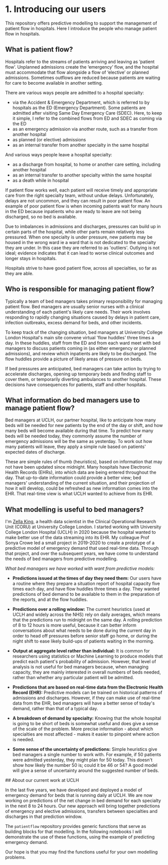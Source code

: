 # 1. Introducing our users

This repository offers predictive modelling to support the management of patient flow in hospitals. Here I introduce the people who manage patient flow in hospitals.

## What is patient flow?

Hospitals refer to the streams of patients arriving and leaving as ‘patient flow’. Unplanned admissions create the ‘emergency’ flow, and the hospital must accommodate that flow alongside a flow of ‘elective’ or planned admissions. Sometimes outflows are reduced because patients are waiting for care to become available in another setting.

There are various ways people are admitted to a hospital specialty:

- via the Accident & Emergency Department, which is referred to by hospitals as the ED (Emergency Department). Some patients are admitted after visiting Same Day Emergency Care (SDEC). Here, to keep it simple, I refer to the combined flows from ED and SDEC as coming via the ED
- as an emergency admission via another route, such as a transfer from another hospital
- as planned (or elective) admissions
- as an internal transfer from another specialty in the same hospital

And various ways people leave a hospital specialty:

- as a discharge from hospital, to home or another care setting, including another hospital
- as an internal transfer to another specialty within the same hospital
- as a death while in hospital

If patient flow works well, each patient will receive timely and appropriate care from the right specialty team, without undue delays. Unfortunately, delays are not uncommon, and they can result in poor patient flow. An example of poor patient flow is when incoming patients wait for many hours in the ED because inpatients who are ready to leave are not being discharged, so no bed is available.

Due to imbalances in admissions and discharges, pressures can build up in certain parts of the hospital, while other parts remain relatively less pressured. When one specialty is under pressure, new patients may be housed in the wrong ward ie a ward that is not dedicated to the specialty they are under. In this case they are referred to as 'outliers'. Outlying is not ideal; evidence indicates that it can lead to worse clinical outcomes and longer stays in hospitals.

Hospitals strive to have good patient flow, across all specialties, so far as they are able.

## Who is responsible for managing patient flow?

Typically a team of bed managers takes primary responsibility for managing patient flow. Bed managers are usually senior nurses with a clinical understanding of each patient's likely care needs. Their work involves responding to rapidly changing situations caused by delays in patient care, infection outbreaks, excess demand for beds, and other incidents.

To keep track of the changing situation, bed managers at University College London Hospital's main site convene virtual 'flow huddles' three times a day. In these huddles, staff from the ED and from each ward meet with bed managers to discuss patients coming in (as either emergency or planned admissions), and review which inpatients are likely to be discharged. The flow huddles provide a picture of likely areas of pressure on beds.

If bed pressures are anticipated, bed managers can take action by trying to accelerate discharges, opening up temporary beds and finding staff to cover them, or temporarily diverting ambulances to another hospital. These decisions have consequences for patients, staff and other hospitals.

## What information do bed managers use to manage patient flow?

Bed managers at UCLH, our partner hospital, like to anticipate how many beds will be needed for new patients by the end of the day or shift, and how many beds will become available during that time. To predict how many beds will be needed today, they commonly assume the number of emergency admissions will be the same as yesterday. To work out how many patients will leave, they apply a simple rule based on patients' expected dates of discharge.

These are simple rules of thumb (heuristics), based on information that may not have been updated since midnight. Many hospitals have Electronic Health Records (EHRs), into which data are being entered throughout the day. That up-to-date information could provide a better view; bed managers' understanding of the current situation, and their projection of how it will develop, could be refreshed as new information comes into the EHR. That real-time view is what UCLH wanted to achieve from its EHR.

## What modelling is useful to bed managers?

I'm [Zella King](https://github.com/zmek/), a health data scientist in the Clinical Operational Research Unit (CORU) at University College London. I started working with University College London Hospital (UCLH) in 2020 because the hospital wanted to make better use of the data streaming into its EHR. My colleague Prof Sonya Crowe led a small project in 2019-2020 to create a prototype of a predictive model of emergency demand that used real-time data. Through that project, and over the subsequent years, we have come to understand the needs of bed managers from predictive modelling.

_What bed managers we have worked with want from predictive models:_

- **Predictions issued at the times of day they need them:**
  Our users have a routine where they prepare a situation report of hospital capacity five times each day, and have flow huddles three times a day. They wanted predictions of bed demand to be available to them in the preparation of the reports, and at the flow huddles.

- **Predictions over a rolling window:**
  The current heuristics (used at UCLH and widely across the NHS) rely on daily averages, which means that the predictions run to midnight on the same day. A rolling prediction of 8 to 12 hours is more useful, because it can better inform conversations about what needs to be done during the current day in order to head off pressures before senior staff go home, or during the night shift to ease likely build-ups of patients waiting in the morning.

- **Output at aggregate level rather than individual:**
  It is common for researchers using statistics or Machine Learning to produce models that predict each patient's probability of admission. However, that level of analysis is not useful for bed managers because, when managing capacity, they are mainly interested in overall numbers of beds needed, rather than whether any particular patient will be admitted.

- **Predictions that are based on real-time data from the Electronic Health Record (EHR):**
  Predictive models can be trained on historical patterns of admissions and discharges. However, if they can make use of real-time data from the EHR, bed managers will have a better sense of today's demand, rather than that of a typical day.

- **A breakdown of demand by specialty:**
  Knowing that the whole hospital is going to be short of beds is somewhat useful and does give a sense of the scale of the problem. More precise information - about which specialties are most affected - makes it easier to pinpoint where action is needed.

- **Some sense of the uncertainty of predictions:**
  Simple heuristics give bed managers a single number to work with. For example, if 50 patients were admitted yesterday, they might plan for 50 today. This doesn't show how likely the number 50 is; could it be 46 or 54? A good model will give a sense of uncertainty around the suggested number of beds.

## About our current work at UCLH

In the last five years, we have developed and deployed a model of emergency demand for beds that is running daily at UCLH. We are now working on predictions of the net change in bed demand for each specialty in the next 8 to 24 hours. Our new approach will bring together predictions of emergency and elective admissions, transfers between specialties and discharges in that prediction window.

The `patientflow` repository provides generic functions that serve as building blocks for that modelling. In the following notebooks I will demonstrate the use of these functions, using the example of predicting emergency demand.

Our hope is that you may find the functions useful for your own modelling problems.
